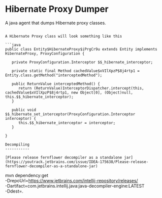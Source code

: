 Hibernate Proxy Dumper
======================

A java agent that dumps Hibernate proxy classes.


```

A Hibernate Proxy class will look something like this

```java
public class Entity$HibernateProxy$iPrgCr9u extends Entity implements HibernateProxy, ProxyConfiguration {

   private ProxyConfiguration.Interceptor $$_hibernate_interceptor;

   private static final Method cachedValue$xVIlXpzP$8j4rtp1 = Entity.class.getMethod("interceptedMethod");

   public ReturnValue interceptedMethod() {
      return (ReturnValue)InterceptorDispatcher.intercept(this, cachedValue$xVIlXpzP$8j4rtp1, new Object[0], (Object)null, this.$$_hibernate_interceptor);
   }

   public void $$_hibernate_set_interceptor(ProxyConfiguration.Interceptor interceptor) {
      this.$$_hibernate_interceptor = interceptor;
   }

}

Decompiling
-----------

[Please release fernflower decompiler as a standalone jar](https://youtrack.jetbrains.com/issue/IDEA-175638/Please-release-fernflower-decompiler-as-a-standalone-jar)

```
mvn dependency:get \
  -DrepoUrl=https://www.jetbrains.com/intellij-repository/releases/ \
  -Dartifact=com.jetbrains.intellij.java:java-decompiler-engine:LATEST \
  -Ddest=.
```